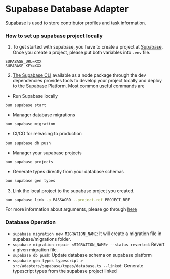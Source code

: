 # Supabase Database Adapter

[Supabase](https://supabase.com/) is used to store contributor profiles and task information.

### How to set up supabase project locally

1. To get started with supabase, you have to create a project at [Supabase](https://supabase.com/).
   Once you create a project, please put both variables into `.env` file.

```
SUPABASE_URL=XXX
SUPABASE_KEY=XXX
```

2.  [The Supabase CLI](https://supabase.com/docs/guides/resources/supabase-cli) available as a node package through the dev dependencies provides tools to develop your project locally and deploy to the Supabase Platform.
    Most common useful commands are

- Run Supabase locally

```sh
bun supabase start
```

- Manager database migrations

```sh
bun supabase migration
```

- CI/CD for releasing to production

```sh
bun supabase db push
```

- Manager your supabase projects

```sh
bun supabase projects
```

- Generate types directly from your database schemas

```sh
bun supabase gen types
```

3. Link the local project to the supabase project you created.

```sh
bun supabase link -p PASSWORD --project-ref PROJECT_REF
```

For more information about arguments, please go through [here](https://supabase.com/docs/reference/cli/supabase-link)

### Database Operation

- `supabase migration new MIGRATION_NAME`: It will create a migration file in supabase/migrations folder.
- `supabase migration repair <MIGRATION_NAME> --status reverted`: Revert a given migration file.
- `supabase db push`: Update database schema on supabase platform
- `supabase gen types typescript > src/adapters/supabase/types/database.ts --linked`: Generate typescript types from the supabase project linked
